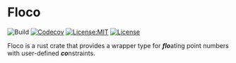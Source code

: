 # Floco

![Build](https://github.com/rileyleff/floco/actions/workflows/rust.yml/badge.svg)
[![Codecov](https://codecov.io/gh/RileyLeff/floco/graph/badge.svg?token=CEAG74DDK9)](https://codecov.io/gh/RileyLeff/floco)
[![License:MIT](https://img.shields.io/badge/License-MIT-yellow.svg)](https://opensource.org/licenses/MIT)
[![License](https://img.shields.io/badge/License-Apache_2.0-blue.svg)](https://opensource.org/licenses/Apache-2.0)

Floco is a rust crate that provides a wrapper type for ***flo***ating point numbers with user-defined ***co***nstraints.
